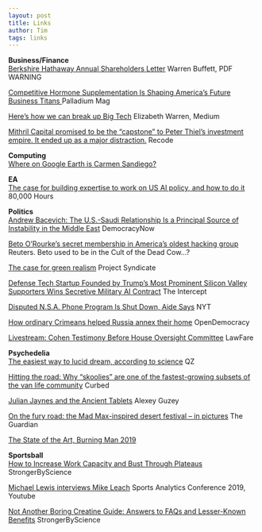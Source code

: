 ```yaml
---
layout: post
title: Links
author: Tim
tags: links
---
```


**Business/Finance**  
[Berkshire Hathaway Annual Shareholders Letter](http://www.berkshirehathaway.com/letters/2018ltr.pdf) Warren Buffett, PDF WARNING  

[Competitive Hormone Supplementation Is Shaping America’s Future Business Titans ](https://palladiummag.com/2019/01/01/competitive-hormone-supplementation-is-shaping-americas-future-business-titans/) Palladium Mag  

[Here’s how we can break up Big Tech](https://medium.com/@teamwarren/heres-how-we-can-break-up-big-tech-9ad9e0da324c) Elizabeth Warren, Medium  

[Mithril Capital promised to be the “capstone” to Peter Thiel’s investment empire. It ended up as a major distraction.](https://www.recode.net/2019/2/18/18217681/peter-thiel-venture-fund-ajay-royan-mithril-capital-drama-disarray) Recode  

**Computing**  
[Where on Google Earth is Carmen Sandiego?](https://earth.google.com/web/@17.90693717,-12.41937117,-34606.55899502a,57359668.97d,35y,0.00004064h,18.19296234t,0r/data=CjwSOhIgYmU3N2ZmYzU0MTc1MTFlOGFlOGZkMzdkYTU5MmE0MmEiFnNwbC14LXgteC1zcGxhc2hzY3JlZW4?utm_source=referral&utm_campaign=tactilepromo&utm_term=carmen1)  

**EA**  
[The case for building expertise to work on US AI policy, and how to do it](https://80000hours.org/articles/us-ai-policy/) 80,000 Hours  

**Politics**  
[Andrew Bacevich: The U.S.-Saudi Relationship Is a Principal Source of Instability in the Middle East](https://www.democracynow.org/2019/3/7/andrew_bacevich_the_us_saudi_relationship) DemocracyNow   

[Beto O’Rourke’s secret membership in America’s oldest hacking group](https://www.reuters.com/investigates/special-report/usa-politics-beto-orourke/) Reuters. Beto used to be in the Cult of the Dead Cow...?   

[The case for green realism](http://bruegel.org/2019/03/the-case-for-green-realism/) Project Syndicate  

[Defense Tech Startup Founded by Trump’s Most Prominent Silicon Valley Supporters Wins Secretive Military AI Contract](https://theintercept.com/2019/03/09/anduril-industries-project-maven-palmer-luckey/) The Intercept  

[Disputed N.S.A. Phone Program Is Shut Down, Aide Says](https://www.nytimes.com/2019/03/04/us/politics/nsa-phone-records-program-shut-down.html) NYT  

[How ordinary Crimeans helped Russia annex their home](https://www.opendemocracy.net/en/odr/how-ordinary-crimeas-helped-russia-annex-their-home/) OpenDemocracy  

[Livestream: Cohen Testimony Before House Oversight Committee](https://www.lawfareblog.com/livestream-cohen-testimony-house-oversight-committee) LawFare  

**Psychedelia**  
[The easiest way to lucid dream, according to science](https://qz.com/1287115/the-easiest-way-to-lucid-dream-according-to-science/) QZ  

[Hitting the road: Why “skoolies” are one of the fastest-growing subsets of the van life community](https://www.curbed.com/2019/3/6/18246221/camper-conversion-skoolie-vanlife-tiny-house) Curbed  

[Julian Jaynes and the Ancient Tablets](https://guzey.com/personal/writing/jaynes/) Alexey Guzey  

[On the fury road: the Mad Max-inspired desert festival – in pictures](https://www.theguardian.com/artanddesign/2019/mar/12/wasteland-weekend-mad-max-post-apocalyptic-festival-photographs) The Guardian  

[The State of the Art, Burning Man 2019](https://www.trippingly.net/burning-man-musings/2019-art-projects)  

**Sportsball**  
[How to Increase Work Capacity and Bust Through Plateaus](https://www.strongerbyscience.com/increasing-work-capacity/) StrongerByScience  

[Michael Lewis interviews Mike Leach](https://www.youtube.com/watch?v=DU2YDfkkXRo&feature=player_embedded) Sports Analytics Conference 2019, Youtube  

[Not Another Boring Creatine Guide: Answers to FAQs and Lesser-Known Benefits](https://www.strongerbyscience.com/creatine/) StrongerByScience   
